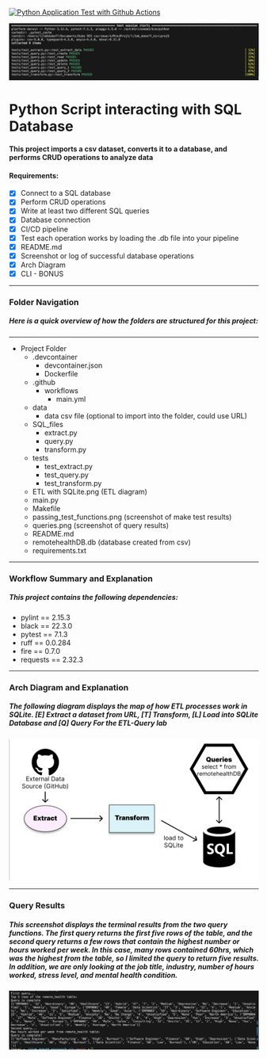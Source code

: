 [![Python Application Test with Github Actions](https://github.com/nogibjj/lilah_duboff_miniproj5/actions/workflows/main.yml/badge.svg)](https://github.com/nogibjj/lilah_duboff_miniproj5/actions/workflows/main.yml)

![alt text](<passing_test_functions.png>)

# Python Script interacting with SQL Database
#### This project imports a csv dataset, converts it to a database, and performs CRUD operations to analyze data

#### Requirements:

- [X] Connect to a SQL database
- [X] Perform CRUD operations
- [X] Write at least two different SQL queries
- [X] Database connection
- [X] CI/CD pipeline
- [X] Test each operation works by loading the .db file into your pipeline 
- [X] README.md
- [X] Screenshot or log of successful database operations
- [X] Arch Diagram
- [X] CLI - BONUS 

---
### Folder Navigation
##### Here is a quick overview of how the folders are structured for this project:
---
- Project Folder
    - .devcontainer
        - devcontainer.json
        - Dockerfile
    - .github
        - workflows
            - main.yml
    - data
        - data csv file (optional to import into the folder, could use URL)
    - SQL_files
        - extract.py
        - query.py
        - transform.py
    - tests
        - test_extract.py
        - test_query.py
        - test_transform.py
    - ETL with SQLite.png (ETL diagram)
    - main.py
    - Makefile
    - passing_test_functions.png (screenshot of make test results)
    - queries.png (screenshot of query results)
    - README.md
    - remotehealthDB.db (database created from csv)
    - requirements.txt
---
### Workflow Summary and Explanation
##### This project contains the following dependencies:
- pylint == 2.15.3
- black == 22.3.0
- pytest == 7.1.3
- ruff == 0.0.284
- fire == 0.7.0
- requests == 2.32.3
---
### Arch Diagram and Explanation
##### The following diagram displays the map of how ETL processes work in SQLite. [E] Extract a dataset from URL, [T] Transform, [L] Load into SQLite Database and [Q] Query For the ETL-Query lab
![alt text](ETL_diagram.png)

---
### Query Results
##### This screenshot displays the terminal results from the two query functions. The first query returns the first five rows of the table, and the second query returns a few rows that contain the highest number or hours worked per week. In this case, many rows contained 60hrs, which was the highest from the table, so I limited the query to return five results. In addition, we are only looking at the job title, industry, number of hours worked, stress level, and mental health condition.

![alt text](<queries.png>)
